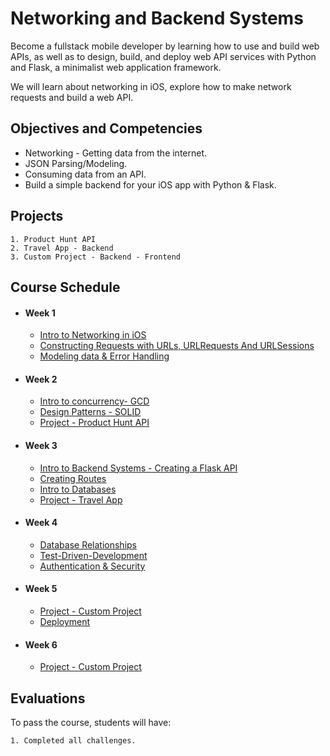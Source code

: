 # Networking and Backend Systems

Become a fullstack mobile developer by learning how to use and build web APIs, as well as to design, build, and deploy web API services with Python and Flask, a minimalist web application framework.

We will learn about networking in iOS, explore how to make network requests and build a web API.


## Objectives and Competencies

- Networking - Getting data from the internet.
- JSON Parsing/Modeling.
- Consuming data from an API.
- Build a simple backend for your iOS app with Python & Flask.

## Projects
    1. Product Hunt API
    2. Travel App - Backend
    3. Custom Project - Backend - Frontend
    
## Course Schedule

- #### Week 1
    - [Intro to Networking in iOS](01-Intro-to-Networking)
    - [Constructing Requests with URLs, URLRequests And URLSessions](02-Constructing-Requests-with-URLSession)
    - [Modeling data & Error Handling](03-Modeling-data)
    
- #### Week 2
    - [Intro to concurrency- GCD](04-Intro-to-concurrency)
    - [Design Patterns - SOLID](05-Design-patterns-SOLID)
    - [Project - Product Hunt API](06-Project-Product-Hunt-API)

- #### Week 3
    - [Intro to Backend Systems - Creating a Flask API](07-Intro-To-Backend)
    - [Creating Routes](08-Creating-Routes)
    - [Intro to Databases](09-Intro-to-Databases)
    - [Project - Travel App](10-Project-Travel-App)
    
- #### Week 4
    - [Database Relationships](11-Database-relationships)
    - [Test-Driven-Development](12-Test-Driven-Development)
    - [Authentication & Security](13-Authentication-and-Security)
    
- #### Week 5
    - [Project - Custom Project]()
    - [Deployment](14-Deployment)
    
- #### Week 6
    - [Project - Custom Project]()

## Evaluations

To pass the course, students will have:

    1. Completed all challenges.
    

